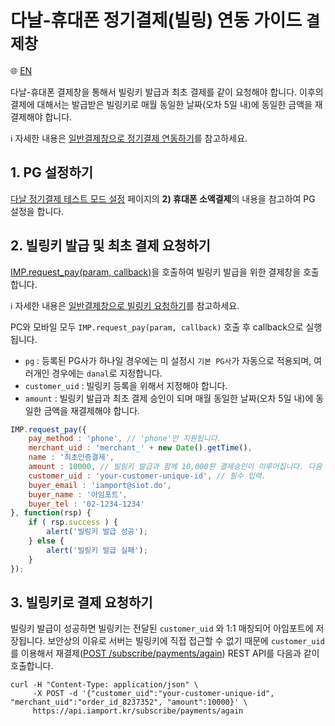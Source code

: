 # 다날-휴대폰 정기결제(빌링) 연동 가이드 `결제창`

:globe_with_meridians: [EN](./en/danal-phone-request-billing-key.md)

다날-휴대폰 결제창을 통해서 빌링키 발급과 최초 결제를 같이 요청해야 합니다. 이후의 결제에 대해서는 발급받은 빌링키로 매월 동일한 날짜(오차 5일 내)에 동일한 금액을 재결제해야 합니다.<Br />

ℹ️ 자세한 내용은 [일반결제창으로 정기결제 연동하기](https://docs.iamport.kr/implementation/subscription?lang=ko#issue-billing-b)를 참고하세요.

## 1. PG 설정하기

<a href="https://guide.iamport.kr/4b665e59-9e49-4759-9515-e18288f0ba9d" target="_blank">다날 정기결제 테스트 모드 설정</a> 페이지의 **2) 휴대폰 소액결제**의 내용을 참고하여 PG 설정을 합니다.

## 2. 빌링키 발급 및 최초 결제 요청하기

[IMP.request_pay(param, callback)](https://docs.iamport.kr/tech/imp#request_pay)을 호출하여 빌링키 발급을 위한 결제창을 호출합니다.

ℹ️ 자세한 내용은 [일반결제창으로 빌링키 요청하기](https://docs.iamport.kr/implementation/subscription#issue-billing-b)를 참고하세요.

PC와 모바일 모두 `IMP.request_pay(param, callback)` 호출 후 callback으로 실행됩니다.

- `pg` : 등록된 PG사가 하나일 경우에는 미 설정시 `기본 PG사`가 자동으로 적용되며, 여러개인 경우에는 `danal`로 지정합니다.
- `customer_uid` : 빌링키 등록을 위해서 지정해야 합니다.
- `amount` : 빌링키 발급과 최초 결제 승인이 되며 매월 동일한 날짜(오차 5일 내)에 동일한 금액을 재결제해야 합니다.

```javascript
IMP.request_pay({
	pay_method : 'phone', // 'phone'만 지원됩니다.
	merchant_uid : 'merchant_' + new Date().getTime(),
	name : '최초인증결제',
	amount : 10000, // 빌링키 발급과 함께 10,000원 결제승인이 이루어집니다. 다음 정기결제부터 10,000원 결제가 이뤄져야합니다. 
	customer_uid : 'your-customer-unique-id', // 필수 입력.
	buyer_email : 'iamport@siot.do',
	buyer_name : '아임포트',
	buyer_tel : '02-1234-1234'
}, function(rsp) {
	if ( rsp.success ) {
		alert('빌링키 발급 성공');
	} else {
		alert('빌링키 발급 실패');
	}
});
```

## 3. 빌링키로 결제 요청하기  

빌링키 발급이 성공하면 빌링키는 전달된 `customer_uid` 와 1:1 매칭되어 아임포트에 저장됩니다. 보안상의 이유로 서버는 빌링키에 직접 접근할 수 없기 때문에 `customer_uid`를 이용해서 재결제([POST /subscribe/payments/again](https://api.iamport.kr/#!/subscribe/again)) REST API를 다음과 같이 호출합니다.

```
curl -H "Content-Type: application/json" \   
     -X POST -d '{"customer_uid":"your-customer-unique-id", "merchant_uid":"order_id_8237352", "amount":10000}' \
     https://api.iamport.kr/subscribe/payments/again
```